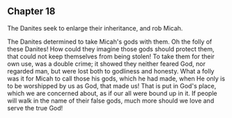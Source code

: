 ## Chapter 18

The Danites seek to enlarge their inheritance, and rob Micah.

The Danites determined to take Micah's gods with them. Oh the folly of these Danites! How could they imagine those gods should protect them, that could not keep themselves from being stolen! To take them for their own use, was a double crime; it showed they neither feared God, nor regarded man, but were lost both to godliness and honesty. What a folly was it for Micah to call those his gods, which he had made, when He only is to be worshipped by us as God, that made us! That is put in God's place, which we are concerned about, as if our all were bound up in it. If people will walk in the name of their false gods, much more should we love and serve the true God!


